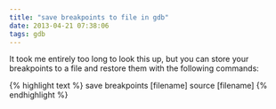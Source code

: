 ```yaml
---
title: "save breakpoints to file in gdb"
date: 2013-04-21 07:38:06
tags: gdb
---
```


<p>
It took me entirely too long to look this up, but you can store your breakpoints to a file and restore them with the following commands:

{% highlight text %}
save breakpoints [filename]
source [filename]
{% endhighlight %}
</p>
